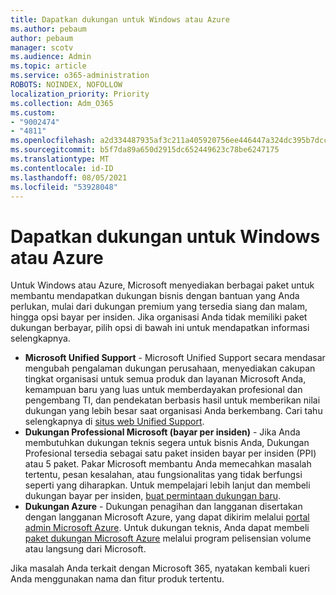 ```yaml
---
title: Dapatkan dukungan untuk Windows atau Azure
ms.author: pebaum
author: pebaum
manager: scotv
ms.audience: Admin
ms.topic: article
ms.service: o365-administration
ROBOTS: NOINDEX, NOFOLLOW
localization_priority: Priority
ms.collection: Adm_O365
ms.custom:
- "9002474"
- "4811"
ms.openlocfilehash: a2d334487935af3c211a405920756ee446447a324dc395b7dcca253675ca9088
ms.sourcegitcommit: b5f7da89a650d2915dc652449623c78be6247175
ms.translationtype: MT
ms.contentlocale: id-ID
ms.lasthandoff: 08/05/2021
ms.locfileid: "53928048"
---
```

# <a name="get-support-for-windows-or-azure"></a>Dapatkan dukungan untuk Windows atau Azure

Untuk Windows atau Azure, Microsoft menyediakan berbagai paket untuk membantu mendapatkan dukungan bisnis dengan bantuan yang Anda perlukan, mulai dari dukungan premium yang tersedia siang dan malam, hingga opsi bayar per insiden. Jika organisasi Anda tidak memiliki paket dukungan berbayar, pilih opsi di bawah ini untuk mendapatkan informasi selengkapnya.

- **Microsoft Unified Support** - Microsoft Unified Support secara mendasar mengubah pengalaman dukungan perusahaan, menyediakan cakupan tingkat organisasi untuk semua produk dan layanan Microsoft Anda, kemampuan baru yang luas untuk memberdayakan profesional dan pengembang TI, dan pendekatan berbasis hasil untuk memberikan nilai dukungan yang lebih besar saat organisasi Anda berkembang. Cari tahu selengkapnya di [situs web Unified Support](https://aka.ms/unified-support).
- **Dukungan Professional Microsoft (bayar per insiden)** - Jika Anda membutuhkan dukungan teknis segera untuk bisnis Anda, Dukungan Profesional tersedia sebagai satu paket insiden bayar per insiden (PPI) atau 5 paket. Pakar Microsoft membantu Anda memecahkan masalah tertentu, pesan kesalahan, atau fungsionalitas yang tidak berfungsi seperti yang diharapkan. Untuk mempelajari lebih lanjut dan membeli dukungan bayar per insiden, [buat permintaan dukungan baru](https://support.microsoft.com/supportforbusiness/productselection).
- **Dukungan Azure** - Dukungan penagihan dan langganan disertakan dengan langganan Microsoft Azure, yang dapat dikirim melalui [portal admin Microsoft Azure](https://portal.azure.com/). Untuk dukungan teknis, Anda dapat membeli [paket dukungan Microsoft Azure](https://azure.microsoft.com/support/plans/) melalui program pelisensian volume atau langsung dari Microsoft.

Jika masalah Anda terkait dengan Microsoft 365, nyatakan kembali kueri Anda menggunakan nama dan fitur produk tertentu.

